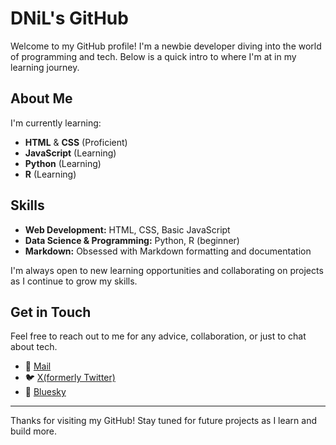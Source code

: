 # DNiL's GitHub

Welcome to my GitHub profile! I'm a newbie developer diving into the world of programming and tech. Below is a quick intro to where I'm at in my learning journey.

## About Me

I'm currently learning:

- **HTML** & **CSS** (Proficient)
- **JavaScript** (Learning)
- **Python** (Learning)
- **R** (Learning)

## Skills

- **Web Development:** HTML, CSS, Basic JavaScript
- **Data Science & Programming:** Python, R (beginner)
- **Markdown:** Obsessed with Markdown formatting and documentation

I'm always open to new learning opportunities and collaborating on projects as I continue to grow my skills.

## Get in Touch

Feel free to reach out to me for any advice, collaboration, or just to chat about tech.

- 📧 [Mail](mailto:deodnil@outlook.com)
- 🐦 [X(formerly Twitter)](https://twitter.com/DEODNiL)
- 🦋 [Bluesky](https://deodnil.bsky.social)

---

Thanks for visiting my GitHub! Stay tuned for future projects as I learn and build more.

<!---
DEODNiL/DEODNiL is a ✨ special ✨ repository because its `README.md` (this file) appears on your GitHub profile.
You can click the Preview link to take a look at your changes.
--->
